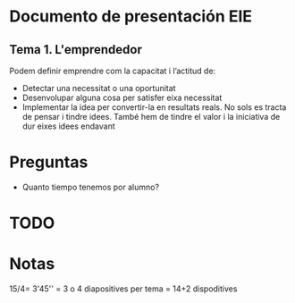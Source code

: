 # Documento de presentación EIE
## Tema 1. L'emprendedor
Podem definir emprendre com la capacitat i l’actitud de:
- Detectar una necessitat o una oportunitat
- Desenvolupar alguna cosa per satisfer eixa necessitat
- Implementar la idea per convertir-la en resultats reals.
No sols es tracta de pensar i tindre idees. També hem de tindre el valor i la iniciativa de dur eixes idees endavant

# Preguntas
- Quanto tiempo tenemos por alumno?

# TODO

# Notas
15/4= 3'45'' = 3 o 4 diapositives per tema = 14+2 dispoditives
